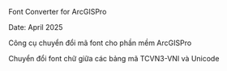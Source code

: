 Font Converter for ArcGISPro

Date: April 2025

Công cụ chuyển đổi mã font cho phần mềm ArcGISPro

 Chuyển đổi font chữ giữa các bảng mã TCVN3-VNI và Unicode
